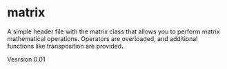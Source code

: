 # matrix

A simple header file with the matrix class that allows you to perform matrix mathematical operations. Operators are overloaded, and additional functions like transposition are provided.

Vesrsion 0.01

